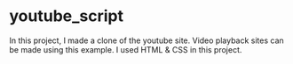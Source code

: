 # youtube_script
In this project, I made a clone of the youtube site.
Video playback sites can be made using this example.
I used HTML & CSS in this project.